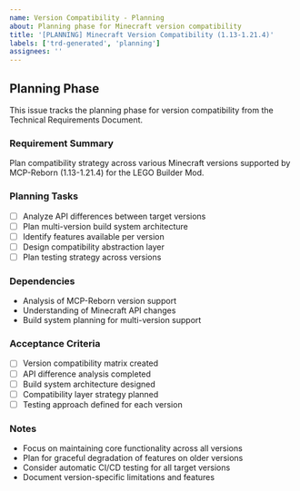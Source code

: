 ```yaml
---
name: Version Compatibility - Planning
about: Planning phase for Minecraft version compatibility
title: '[PLANNING] Minecraft Version Compatibility (1.13-1.21.4)'
labels: ['trd-generated', 'planning']
assignees: ''
---
```


## Planning Phase

This issue tracks the planning phase for version compatibility from the Technical Requirements Document.

### Requirement Summary
Plan compatibility strategy across various Minecraft versions supported by MCP-Reborn (1.13-1.21.4) for the LEGO Builder Mod.

### Planning Tasks
- [ ] Analyze API differences between target versions
- [ ] Plan multi-version build system architecture
- [ ] Identify features available per version
- [ ] Design compatibility abstraction layer
- [ ] Plan testing strategy across versions

### Dependencies
- Analysis of MCP-Reborn version support
- Understanding of Minecraft API changes
- Build system planning for multi-version support

### Acceptance Criteria
- [ ] Version compatibility matrix created
- [ ] API difference analysis completed
- [ ] Build system architecture designed
- [ ] Compatibility layer strategy planned
- [ ] Testing approach defined for each version

### Notes
- Focus on maintaining core functionality across all versions
- Plan for graceful degradation of features on older versions
- Consider automatic CI/CD testing for all target versions
- Document version-specific limitations and features